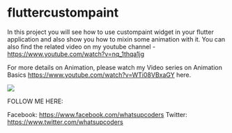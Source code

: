 # fluttercustompaint

In this project you will see how to use custompaint widget in your flutter application and also show you how to mixin some animation with it. You can also find the related video on my youtube channel - https://www.youtube.com/watch?v=nq_1thqa1jg

For more details on Animation, please watch my Video series on Animation Basics https://www.youtube.com/watch?v=WTi08VBxaGY here.

<img src="https://user-images.githubusercontent.com/46075509/56767463-74335f80-6771-11e9-821b-a7f951d531f4.png" />

FOLLOW ME HERE:

Facebook: https://www.facebook.com/whatsupcoders
Twitter: https://www.twitter.com/whatsupcoders

